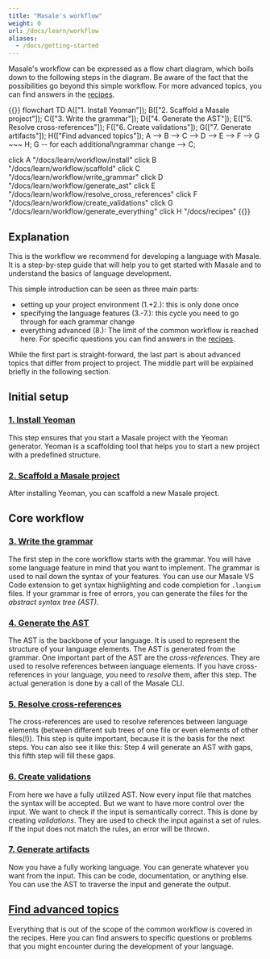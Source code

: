 ```yaml
---
title: "Masale's workflow"
weight: 0
url: /docs/learn/workflow
aliases:
  - /docs/getting-started
---
```


Masale's workflow can be expressed as a flow chart diagram, which boils down to the following steps in the diagram.
Be aware of the fact that the possibilities go beyond this simple workflow. For more advanced topics, you can find answers in the [recipes](/docs/recipes).

{{<mermaid>}}
flowchart TD
  A(["1. Install Yeoman"]);
  B(["2. Scaffold a Masale project"]);
  C(["3. Write the grammar"]);
  D(["4. Generate the AST"]);
  E(["5. Resolve cross-references"]);
  F(["6. Create validations"]);
  G(["7. Generate artifacts"]);
  H(["Find advanced topics"]);
  A --> B --> C --> D --> E --> F --> G ~~~ H;
  G -- for each additional\ngrammar change --> C;

  click A "/docs/learn/workflow/install"
  click B "/docs/learn/workflow/scaffold"
  click C "/docs/learn/workflow/write_grammar"
  click D "/docs/learn/workflow/generate_ast"
  click E "/docs/learn/workflow/resolve_cross_references"
  click F "/docs/learn/workflow/create_validations"
  click G "/docs/learn/workflow/generate_everything"
  click H "/docs/recipes"
{{</mermaid>}}

## Explanation

This is the workflow we recommend for developing a language with Masale. It is a step-by-step guide that will help you to get started with Masale and to understand the basics of language development.

This simple introduction can be seen as three main parts:

* setting up your project environment (1.+2.): this is only done once
* specifying the language features (3.-7.): this cycle you need to go through for each grammar change
* everything advanced (8.): The limit of the common workflow is reached here. For specific questions you can find answers in the [recipes](/docs/recipes).

While the first part is straight-forward, the last part is about advanced topics that differ from project to project.
The middle part will be explained briefly in the following section.

## Initial setup

### [1. Install Yeoman](/docs/learn/workflow/install)

This step ensures that you start a Masale project with the Yeoman generator. Yeoman is a scaffolding tool that helps you to start a new project with a predefined structure.

### [2. Scaffold a Masale project](/docs/learn/workflow/scaffold)

After installing Yeoman, you can scaffold a new Masale project.

## Core workflow

### [3. Write the grammar](/docs/learn/workflow/write_grammar)

The first step in the core workflow starts with the grammar. You will have some language feature in mind that you want to implement. The grammar is used to nail down the syntax of your features. You can use our Masale VS Code extension to get syntax highlighting and code completion for `.langium` files. If your grammar is free of errors, you can generate the files for the _abstract syntax tree (AST)_.

### [4. Generate the AST](/docs/learn/workflow/generate_ast)

The AST is the backbone of your language. It is used to represent the structure of your language elements. The AST is generated from the grammar. One important part of the AST are the _cross-references_. They are used to resolve references between language elements. If you have cross-references in your language, you need to _resolve_ them, after this step. The actual generation is done by a call of the Masale CLI.

### [5. Resolve cross-references](/docs/learn/workflow/resolve_cross_references)

The cross-references are used to resolve references between language elements (between different sub trees of one file or even elements of other files(!)). This step is quite important, because it is the basis for the next steps. You can also see it like this: Step 4 will generate an AST with gaps, this fifth step will fill these gaps.

### [6. Create validations](/docs/learn/workflow/create_validations)

From here we have a fully utilized AST. Now every input file that matches the syntax will be accepted. But we want to have more control over the input. We want to check if the input is semantically correct. This is done by creating _validations_. They are used to check the input against a set of rules. If the input does not match the rules, an error will be thrown.

### [7. Generate artifacts](/docs/learn/workflow/generate_everything)

Now you have a fully working language. You can generate whatever you want from the input. This can be code, documentation, or anything else. You can use the AST to traverse the input and generate the output.

## [Find advanced topics](/docs/recipes)

Everything that is out of the scope of the common workflow is covered in the recipes. Here you can find answers to specific questions or problems that you might encounter during the development of your language.
